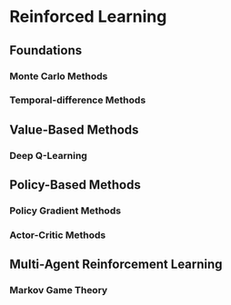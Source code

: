 # Reinforced Learning

## Foundations

### Monte Carlo Methods
### Temporal-difference Methods

## Value-Based Methods
### Deep Q-Learning

## Policy-Based Methods
### Policy Gradient Methods
### Actor-Critic Methods

## Multi-Agent Reinforcement Learning
### Markov Game Theory
